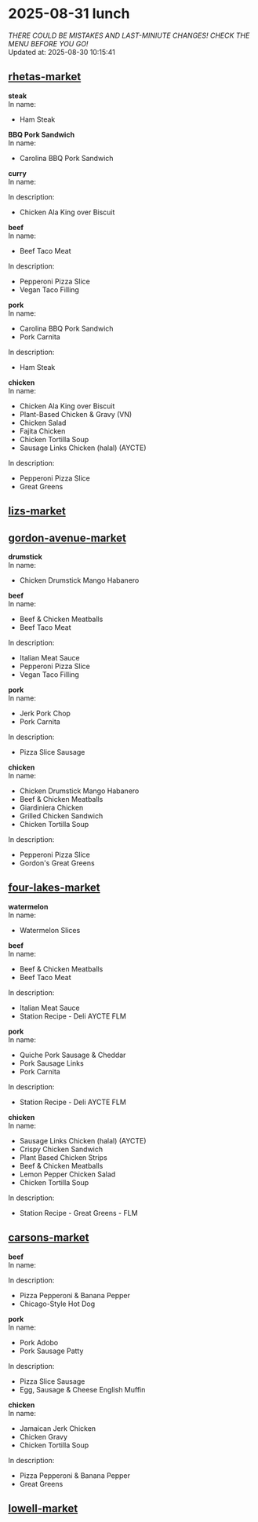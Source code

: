 # 2025-08-31 lunch  
*THERE COULD BE MISTAKES AND LAST-MINIUTE CHANGES! CHECK THE MENU BEFORE YOU GO!*  
Updated at: 2025-08-30 10:15:41  
## [rhetas-market](https://wisc-housingdining.nutrislice.com/menu/rhetas-market/lunch/2025-08-31)  
**steak**  
In name:   
 - Ham Steak  
  
**BBQ Pork Sandwich**  
In name:   
 - Carolina BBQ Pork Sandwich  
  
**curry**  
In name:   
  
In description:   
 - Chicken Ala King over Biscuit  
  
**beef**  
In name:   
 - Beef Taco Meat  
  
In description:   
 - Pepperoni Pizza Slice  
 - Vegan Taco Filling  
  
**pork**  
In name:   
 - Carolina BBQ Pork Sandwich  
 - Pork Carnita  
  
In description:   
 - Ham Steak  
  
**chicken**  
In name:   
 - Chicken Ala King over Biscuit  
 - Plant-Based Chicken & Gravy (VN)  
 - Chicken Salad  
 - Fajita Chicken  
 - Chicken Tortilla Soup  
 - Sausage Links Chicken (halal) (AYCTE)  
  
In description:   
 - Pepperoni Pizza Slice  
 - Great Greens  
  
## [lizs-market](https://wisc-housingdining.nutrislice.com/menu/lizs-market/lunch/2025-08-31)  
## [gordon-avenue-market](https://wisc-housingdining.nutrislice.com/menu/gordon-avenue-market/lunch/2025-08-31)  
**drumstick**  
In name:   
 - Chicken Drumstick Mango Habanero  
  
**beef**  
In name:   
 - Beef & Chicken Meatballs  
 - Beef Taco Meat  
  
In description:   
 - Italian Meat Sauce  
 - Pepperoni Pizza Slice  
 - Vegan Taco Filling  
  
**pork**  
In name:   
 - Jerk Pork Chop  
 - Pork Carnita  
  
In description:   
 - Pizza Slice Sausage  
  
**chicken**  
In name:   
 - Chicken Drumstick Mango Habanero  
 - Beef & Chicken Meatballs  
 - Giardiniera Chicken  
 - Grilled Chicken Sandwich  
 - Chicken Tortilla Soup  
  
In description:   
 - Pepperoni Pizza Slice  
 - Gordon's Great Greens  
  
## [four-lakes-market](https://wisc-housingdining.nutrislice.com/menu/four-lakes-market/lunch/2025-08-31)  
**watermelon**  
In name:   
 - Watermelon Slices  
  
**beef**  
In name:   
 - Beef & Chicken Meatballs  
 - Beef Taco Meat  
  
In description:   
 - Italian Meat Sauce  
 - Station Recipe - Deli  AYCTE FLM  
  
**pork**  
In name:   
 - Quiche Pork Sausage & Cheddar  
 - Pork Sausage Links  
 - Pork Carnita  
  
In description:   
 - Station Recipe - Deli  AYCTE FLM  
  
**chicken**  
In name:   
 - Sausage Links Chicken (halal) (AYCTE)  
 - Crispy Chicken Sandwich  
 - Plant Based Chicken Strips  
 - Beef & Chicken Meatballs  
 - Lemon Pepper Chicken Salad  
 - Chicken Tortilla Soup  
  
In description:   
 - Station Recipe - Great Greens - FLM  
  
## [carsons-market](https://wisc-housingdining.nutrislice.com/menu/carsons-market/lunch/2025-08-31)  
**beef**  
In name:   
  
In description:   
 - Pizza Pepperoni & Banana Pepper  
 - Chicago-Style Hot Dog  
  
**pork**  
In name:   
 - Pork Adobo  
 - Pork Sausage Patty  
  
In description:   
 - Pizza Slice Sausage  
 - Egg, Sausage & Cheese English Muffin  
  
**chicken**  
In name:   
 - Jamaican Jerk Chicken  
 - Chicken Gravy  
 - Chicken Tortilla Soup  
  
In description:   
 - Pizza Pepperoni & Banana Pepper  
 - Great Greens  
  
## [lowell-market](https://wisc-housingdining.nutrislice.com/menu/lowell-market/lunch/2025-08-31)  
  
